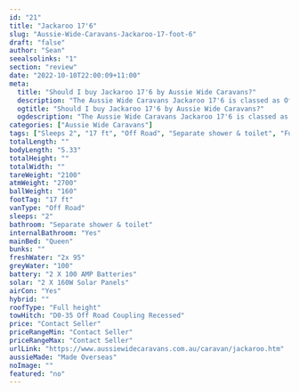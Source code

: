 ```yaml
---
id: "21"
title: "Jackaroo 17'6"
slug: "Aussie-Wide-Caravans-Jackaroo-17-foot-6"
draft: "false"
author: "Sean"
seealsolinks: "1"
section: "review"
date: "2022-10-10T22:00:09+11:00"
meta:
  title: "Should I buy Jackaroo 17'6 by Aussie Wide Caravans?"
  description: "The Aussie Wide Caravans Jackaroo 17'6 is classed as Off Road, and sleeps 2 people. It is Made Overseas and comes in at 17 ft. It generally has Separate shower & toilet."
  ogtitle: "Should I buy Jackaroo 17'6 by Aussie Wide Caravans?"
  ogdescription: "The Aussie Wide Caravans Jackaroo 17'6 is classed as Off Road, and sleeps 2 people. It is Made Overseas and comes in at 17 ft. It generally has Separate shower & toilet."
categories: ["Aussie Wide Caravans"]
tags: ["Sleeps 2", "17 ft", "Off Road", "Separate shower & toilet", "Full height", "Price Unknown"]
totalLength: ""
bodyLength: "5.33"
totalHeight: ""
totalWidth: ""
tareWeight: "2100"
atmWeight: "2700"
ballWeight: "160"
footTag: "17 ft"
vanType: "Off Road"
sleeps: "2"
bathroom: "Separate shower & toilet"
internalBathroom: "Yes"
mainBed: "Queen"
bunks: ""
freshWater: "2x 95"
greyWater: "100"
battery: "2 X 100 AMP Batteries"
solar: "2 X 160W Solar Panels"
airCon: "Yes"
hybrid: ""
roofType: "Full height"
towHitch: "D0-35 Off Road Coupling Recessed"
price: "Contact Seller"
priceRangeMin: "Contact Seller"
priceRangeMax: "Contact Seller"
urlLink: "https://www.aussiewidecaravans.com.au/caravan/jackaroo.htm"
aussieMade: "Made Overseas"
noImage: ""
featured: "no"
---
```

